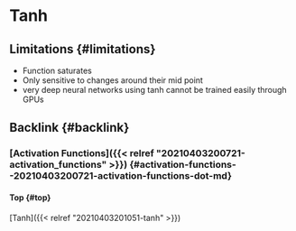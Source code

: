 # Tanh


## Limitations {#limitations}

-   Function saturates
-   Only sensitive to changes around their mid point
-   very deep neural networks using tanh cannot be trained easily through GPUs


## Backlink {#backlink}


### [Activation Functions]({{< relref "20210403200721-activation_functions" >}}) {#activation-functions--20210403200721-activation-functions-dot-md}


#### Top {#top}

[Tanh]({{< relref "20210403201051-tanh" >}})
